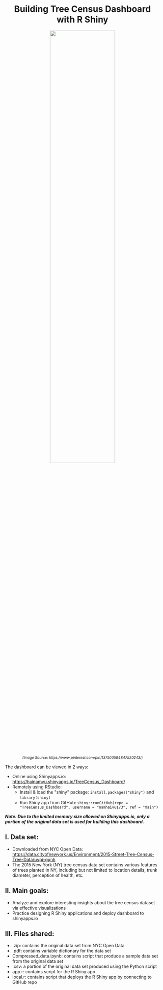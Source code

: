 <h1 align="center">
Building Tree Census Dashboard with R Shiny
</h1>
<p align="center">
<img src= "https://i.pinimg.com/originals/26/c2/ab/26c2ab08e01bb8205bf40502fb7aea6b.jpg" 
alt="" title="Image Source: https://www.pinterest.com/pin/137500594847520243/" width="65%" height="60%">
</p>
<p align="center">
<sup><i>(Image Source: https://www.pinterest.com/pin/137500594847520243/)</i></sup>
<!--- <sup><i><a href="https://www.pinterest.com/pin/137500594847520243">Image Source</a></i></sup> --->
</p>

The dashboard can be viewed in 2 ways:
- Online using Shinyapps.io: https://hainamvu.shinyapps.io/TreeCensus_Dashboard/
- Remotely using RStudio: 
  - Install & load the "shiny" package: ``install.packages("shiny")`` and ``library(shiny)``
  - Run Shiny app from GitHub: ``shiny::runGitHub(repo = "TreeCensus_Dashboard", username = "namhaivu173", ref = "main")``

<p>
<b><i>Note: Due to the limited memory size allowed on Shinyapps.io, only a portion of the original data set is used for building this dashboard.</i></b>
</p>

## I. Data set:
- Downloaded from NYC Open Data: https://data.cityofnewyork.us/Environment/2015-Street-Tree-Census-Tree-Data/uvpi-gqnh
- The 2015 New York (NY) tree census data set contains various features of trees planted in NY, including but not limited to location details, trunk diameter, perception of health, etc.

## II. Main goals:

- Analyze and explore interesting insights about the tree census dataset via effective visualizations
- Practice designing R Shiny applications and deploy dashboard to shinyapps.io

## III. Files shared:

- .zip: contains the original data set from NYC Open Data
- .pdf: contains variable dictionary for the data set
- Compressed_data.ipynb: contains script that produce a sample data set from the original data set
- .csv: a portion of the original data set produced using the Python script
- app.r: contains script for the R Shiny app
- local.r: contains script that deploys the R Shiny app by connecting to GitHub repo
